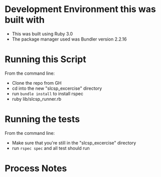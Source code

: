 # Development Environment this was built with
- This was built using Ruby 3.0
- The package manager used was Bundler version 2.2.16

# Running this Script
From the command line: 
- Clone the repo from GH
- cd into the new "slcsp_excercise" directory
- run `bundle install` to install rspec
- ruby lib/slcsp_runner.rb

# Running the tests
From the command line: 
- Make sure that you're still in the "slcsp_excercise" directory
- run `rspec spec` and all test should run

# Process Notes
